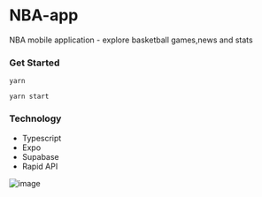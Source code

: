 # NBA-app

NBA mobile application - explore basketball games,news and stats 

### Get Started

```yarn```

```yarn start```

### Technology

- Typescript
- Expo
- Supabase
- Rapid API


![image](https://i.imgur.com/MGY46T4.jpg)
